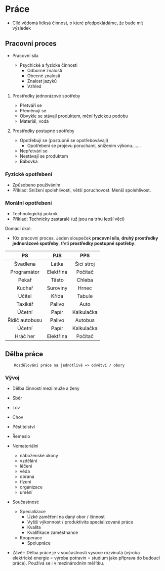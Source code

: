 # Práce

-   Cílé vědomá lidksá činnost, o které předpokládáme, že bude mít výsledek

## Pracovní proces

-   Pracovní síla

    -   Psychické a fyzicke činnosti
        -   Odborné znalosti
        -   Obecné znalosti
        -   Znalost jazyků
        -   Vzhled

1.  Prostředky jednorázové spotřeby

    -   Přetváří se
    -   Přeměnují se
    -   Obvykle se stávají produktem, mění fyzickou podobu
    -   Materiál, voda

2.  Prostředky postupné spotřeby

    -   Opotřebují se (postupně se opotřebovávají)
        -   Opotřebení se projevu poruchami, snížením výkonu.......
    -   Nepřetvárí se
    -   Nestávají se produktem
    -   Bábovka

### Fyzické opotřebení

-   Způsobeno používáním
-   Příklad: Snížení spolehlivosti, větší poruchovost. Menší spolehlivost.

### Morální opotřebení

-   Technologický pokrok
-   Příklad: Technicky zastaralé (už jsou na trhu lepší věci)

Domácí úkol:

-   10x pracovní proces. Jeden sloupeček **pracovní síla**, **druhý prostředky jednorázové spotřeby**, třetí **prostředky postupné spotřeby**.

|       PS       |    PJS    |    PPS     |
| :------------: | :-------: | :--------: |
|    Švadlena    |   Látka   | Šicí stroj |
|  Programátor   | Elektřina |  Počítač   |
|     Pekař      |   Těsto   |   Chleba   |
|     Kuchař     | Suroviny  |   Hrnec    |
|     Učitel     |   Křída   |   Tabule   |
|    Taxikář     |  Palivo   |    Auto    |
|     Účetní     |   Papír   | Kalkulačka |
| Řidič autobusu |  Palivo   |  Autobus   |
|     Účetní     |   Papír   | Kalkulačka |
|    Hráč her    | Elektřina |  Počítač   |

## Dělba práce

        Rozdělování práce na jednotlivé => odvětví / obory

### Vývoj

-   Dělba činností mezi muže a ženy
-   Sběr
-   Lov
-   Chov
-   Pěstitelství
-   Řemeslo
-   Nemateriální

    -   náboženské úkony
    -   vzdělání
    -   léčení
    -   věda
    -   obrana
    -   řízení
    -   organizace
    -   umění

-   Součastnost:

    -   Specializace
        -   Úzké zaměření na daný obor / činnost
        -   Vyšší výkonnost / produktivita specializované práce
        -   Kvalita
        -   Kvalifikace zaměstnance
    -   Kooperace
        -   Spolupráce

-   Závěr: Dělba práce je v součastnosti vysoce rozvinutá (výroba elektrické energie = výroba potravin = studium jako příprava do budoucí práce). Používá se i v mezinárodním měřítku.
